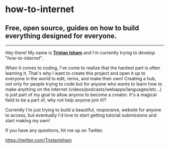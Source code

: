 # how-to-internet
## Free, open source, guides on how to build everything designed for everyone.

<hr>

Hey there! My name is **[Tristan Isham](https://twitter.com/TristanIsham)** and I'm currently trying to develop "*how-to-internet*". 

When it comes to coding, I've come to realize that the hardest part is often learning it. That's why I want to create this project and open it up to everyone in the world to edit, remix, and make their own! Creating a hub, not only for people trying to code but for anyone who wants to learn how to make anything on the internet (videos/podcasts/webapps/languages/etc...) is just part of my goal to allow anyone to become a creator. It's a magical field to be a part of, why not help anyone join it!?

Currently I'm just trying to build a beautiful, responsive, website for anyone to access, but eventually I'd love to start getting tutorial submissions and start making my own!

If you have any questions, hit me up on Twitter.

https://twitter.com/TristanIsham
